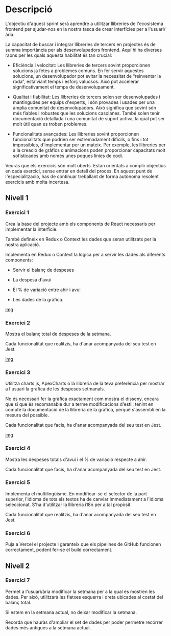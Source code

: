 # Descripció

L'objectiu d'aquest sprint serà aprendre a utilitzar llibreries de l'ecosistema frontend per ajudar-nos en la nostra tasca de crear interfícies per a l'usuari/ària.

La capacitat de buscar i integrar llibreries de tercers en projectes és de summa importància per als desenvolupadors frontend. Aquí hi ha diverses raons per les quals aquesta habilitat és tan crucial:

- Eficiència i velocitat: Les llibreries de tercers sovint proporcionen solucions ja fetes a problemes comuns. En fer servir aquestes solucions, un desenvolupador pot evitar la necessitat de “reinventar la roda”, estalviant temps i esforç valuosos. Això pot accelerar significativament el temps de desenvolupament.

- Qualitat i fiabilitat: Les llibreries de tercers solen ser desenvolupades i mantingudes per equips d'experts, i són provades i usades per una àmplia comunitat de desenvolupadors. Això significa que sovint són més fiables i robustes que les solucions casolanes. També solen tenir documentació detallada i una comunitat de suport activa, la qual pot ser molt útil quan es troben problemes.

- Funcionalitats avançades: Les llibreries sovint proporcionen funcionalitats que podrien ser extremadament difícils, o fins i tot impossibles, d'implementar per un mateix. Per exemple, les llibreries per a la creació de gràfics o animacions poden proporcionar capacitats molt sofisticades amb només unes poques línies de codi.

Veuràs que els exercicis són molt oberts. Estan orientats a complir objectius en cada exercici, sense entrar en detall del procés. En aquest punt de l'especialització, has de continuar treballant de forma autònoma resolent exercicis amb molta incertesa.

## Nivell 1

### Exercici 1

Crea la base del projecte amb els components de React necessaris per implementar la interfície.

També defineix en Redux o Context les dades que seran utilitzats per la nostra aplicació.

Implementa en Redux o Context la lògica per a servir les dades als diferents components:

- Servir el balanç de despeses

- La despesa d'avui

- El % de variació entre ahir i avui

- Les dades de la gràfica.

[img](./public/Imatge1S8.jpg)

### Exercici 2

Mostra el balanç total de despeses de la setmana.

Cada funcionalitat que realitzis, ha d'anar acompanyada del seu test en Jest.

[img](./public/Imatge2S8react.png)

### Exercici 3

Utilitza charts.js, ApexCharts o la llibreria de la teva preferència per mostrar a l'usuari la gràfica de les despeses setmanals.

No és necessari fer la gràfica exactament com mostra el disseny, encara que sí que és recomanable dur a terme modificacions d'estil, tenint en compte la documentació de la llibreria de la gràfica, perquè s'assembli en la mesura del possible.

Cada funcionalitat que facis, ha d'anar acompanyada del seu test en Jest.

[img](./public/Imatge3S8React.png)

### Exercici 4

Mostra les despeses totals d'avui i el % de variació respecte a ahir.

Cada funcionalitat que facis, ha d'anar acompanyada del seu test en Jest.

### Exercici 5

Implementa el multilingüisme. En modificar-se el selector de la part superior, l'idioma de tots els textos ha de canviar immediatament a l'idioma seleccionat. S'ha d'utilitzar la llibreria i18n per a tal propòsit.

Cada funcionalitat que realitzis, ha d'anar acompanyada del seu test en Jest.

### Exercici 6

Puja a Vercel el projecte i garanteix que els pipelines de GitHub funcionen correctament, podent fer-se el build correctament.

## Nivell 2

### Exercici 7

Permet a l'usuari/ària modificar la setmana per a la qual es mostren les dades. Per això, utilitzarà les fletxes esquerra i dreta ubicades al costat del balanç total.

Si estem en la setmana actual, no deixar modificar la setmana.

Recorda que hauràs d'ampliar el set de dades per poder permetre recórrer dades més antigues a la setmana actual.
